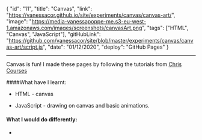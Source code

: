 {
"id": "11",
"title": "Canvas",
"link": "https://vanessacor.github.io/site/experiments/canvas/canvas-art/",
"image": "https://media-vanessapoppe-me.s3-eu-west-1.amazonaws.com/images/screenshots/canvasArt.png",
"tags": ["HTML", "Canvas", "JavaScript"],
"gitHubLink": "https://github.com/vanessacor/site/blob/master/experiments/canvas/canvas-art/script.js",
"date": "01/12/2020",
"deploy": "GitHub Pages"
}

---

Canvas is fun! I made these pages by following the tutorials from [Chris Courses](https://www.youtube.com/watch?v=EO6OkltgudE&feature=youtu.be)

####What have I learnt:

- HTML - canvas

- JavaScript - drawing on canvas and basic animations.

#### What I would do differently:

-
